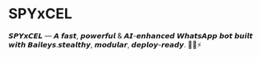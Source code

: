 # SPYxCEL
𝙎𝙋𝙔𝙭𝘾𝙀𝙇 — 𝘼 𝙛𝙖𝙨𝙩, 𝙥𝙤𝙬𝙚𝙧𝙛𝙪𝙡 &amp; 𝘼𝙄-𝙚𝙣𝙝𝙖𝙣𝙘𝙚𝙙 𝙒𝙝𝙖𝙩𝙨𝘼𝙥𝙥 𝙗𝙤𝙩 𝙗𝙪𝙞𝙡𝙩 𝙬𝙞𝙩𝙝 𝘽𝙖𝙞𝙡𝙚𝙮𝙨.𝙨𝙩𝙚𝙖𝙡𝙩𝙝𝙮, 𝙢𝙤𝙙𝙪𝙡𝙖𝙧, 𝙙𝙚𝙥𝙡𝙤𝙮-𝙧𝙚𝙖𝙙𝙮. 🕵️‍♂️⚡
